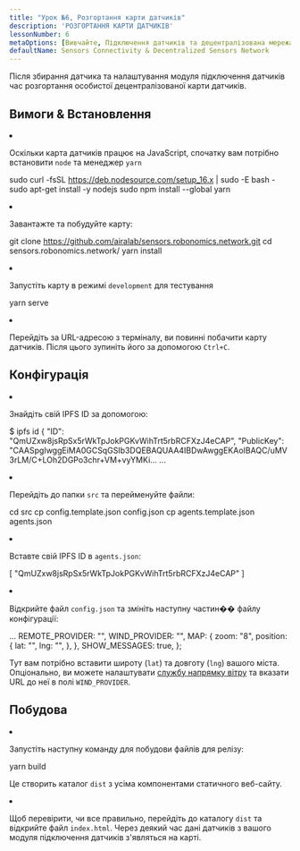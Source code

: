 ```yaml
---
title: "Урок №6, Розгортання карти датчиків"
description: 'РОЗГОРТАННЯ КАРТИ ДАТЧИКІВ'
lessonNumber: 6
metaOptions: [Вивчайте, Підключення датчиків та децентралізована мережа датчиків]
defaultName: Sensors Connectivity & Decentralized Sensors Network
---
```


Після збирання датчика та налаштування модуля підключення датчиків час розгортання особистої децентралізованої карти датчиків.


## Вимоги & Встановлення

<List type="numbers">

<li>

Оскільки карта датчиків працює на JavaScript, спочатку вам потрібно встановити `node` та менеджер `yarn`

<LessonCodeWrapper codeClass="big-code" language="bash">sudo curl -fsSL https://deb.nodesource.com/setup_16.x | sudo -E bash -
sudo apt-get install -y nodejs
sudo npm install --global yarn</LessonCodeWrapper>

</li>

<li>

Завантажте та побудуйте карту:

<LessonCodeWrapper codeClass="big-code" language="bash">git clone https://github.com/airalab/sensors.robonomics.network.git
cd sensors.robonomics.network/
yarn install</LessonCodeWrapper>

</li>

<li>

Запустіть карту в режимі `development` для тестування

<LessonCodeWrapper language="bash">yarn serve</LessonCodeWrapper>

</li>

<li>

Перейдіть за URL-адресою з терміналу, ви повинні побачити карту датчиків. Після цього зупиніть його за допомогою `Ctrl+C`.

</li>

</List>

## Конфігурація

<List type="numbers">

<li>

Знайдіть свій IPFS ID за допомогою:

<LessonCodeWrapper codeClass="big-code" language="bash">$ ipfs id
{
	"ID": "QmUZxw8jsRpSx5rWkTpJokPGKvWihTrt5rbRCFXzJ4eCAP",
	"PublicKey": "CAASpgIwggEiMA0GCSqGSIb3DQEBAQUAA4IBDwAwggEKAoIBAQC/uMV3rLM/C+LOh2DGPo3chr+VM+vyYMKi...
    ...</LessonCodeWrapper>

</li>

<li>

Перейдіть до папки `src` та перейменуйте файли:

<LessonCodeWrapper codeClass="big-code" language="bash">cd src
cp config.template.json config.json
cp agents.template.json agents.json</LessonCodeWrapper>

</li>

<li>

Вставте свій IPFS ID в `agents.json`:

<LessonCodeWrapper codeClass="big-code" language="json">[
  "QmUZxw8jsRpSx5rWkTpJokPGKvWihTrt5rbRCFXzJ4eCAP"
]</LessonCodeWrapper>

</li>

<li>

Відкрийте файл `config.json` та змініть наступну частин�� файлу конфігурації:

<LessonCodeWrapper codeClass="big-code" language="json">...
  REMOTE_PROVIDER: "",
  WIND_PROVIDER: "",
  MAP: {
    zoom: "8",
    position: {
      lat: "",
      lng: "",
    },
  },
  SHOW_MESSAGES: true,
};</LessonCodeWrapper>


Тут вам потрібно вставити широту (`lat`) та довготу (`lng`) вашого міста. Опціонально, ви можете налаштувати [службу напрямку вітру](https://github.com/danwild/wind-js-server) та вказати URL до неї в полі `WIND_PROVIDER`.

</li>

</List>


## Побудова

<List type="numbers">

<li>

Запустіть наступну команду для побудови файлів для релізу:

<LessonCodeWrapper language="bash">yarn build</LessonCodeWrapper>

Це створить каталог `dist` з усіма компонентами статичного веб-сайту.

</li>

<li>

Щоб перевірити, чи все правильно, перейдіть до каталогу `dist` та відкрийте файл `index.html`. Через деякий час дані датчиків з вашого модуля підключення датчиків з'являться на карті.

</li>

</List>

